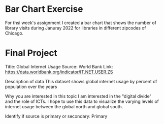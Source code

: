 # Bar Chart Exercise
For thsi week's assignment I created a bar chart that shows the number of library visits during Januray 2022 for libraries in different zipcodes of Chicago.



# Final Project

Title: Global Internet Usage 
Source: World Bank
Link: https://data.worldbank.org/indicator/IT.NET.USER.ZS

Description of data
This dataset shows global internet usage by percent of population over the years 

Why you are interested in this topic
I am interested in the "digital divide" and the role of ICTs. I hope to use this data to visualize the varying levels of internet usage between the global north and global south. 

Identify if source is primary or secondary: Primary 
